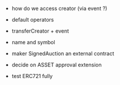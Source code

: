 - how do we access creator (via event ?)
- default operators
- transferCreator + event
- name and symbol

- maker SignedAuction an external contract
- decide on ASSET approval extension
- test ERC721 fully
